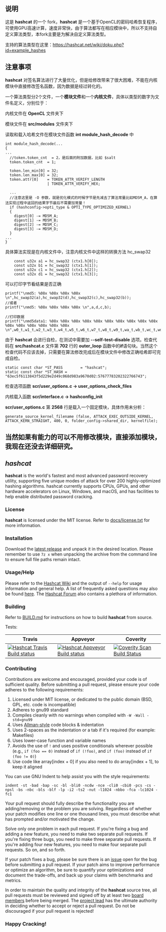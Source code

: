 ## 说明 ##

这是 **hashcat** 的一个 fork，**hashcat** 是一个基于OpenCL的密码哈希恢复程序，可使用GPU高速计算，速度非常快，由于算法都写在相应模块中，所以不支持自定义算法类型，本fork主要是为解决自定义算法类型。

支持的算法类型在这里：https://hashcat.net/wiki/doku.php?id=example_hashes

## 注意事项 ##

**hashcat** 对签名算法进行了大量优化，但是给修改带来了很大困难，不能在内核模块中直接修改签名函数，因为数据是经过转化的。

一个算法类型分2个文件，一个**模块文件**和一个**内核文件**，具体以类型的数字为文件名定义，分别位于：

内核文件在 **OpenCL** 文件夹下

模块文件在 **src/modules** 文件夹下

读取和载入哈希文件在模块文件函数 **int module_hash_decode** 中

```
int module_hash_decode(...
{
...
  //token.token_cnt  = 2，是后面的附加数据，比如 $salt
  token.token_cnt  = 1;

  token.len_min[0] = 32;
  token.len_max[0] = 32;
  token.attr[0]    = TOKEN_ATTR_VERIFY_LENGTH
                   | TOKEN_ATTR_VERIFY_HEX;
                  
  ...
  //注意这里是 -O 参数，就是优化模式的时候字节是先减去了算法常量比如MD5M_A，在算法实现过程中返回的结果字节最后不需要加常量！
  if (hashconfig->opti_type & OPTI_TYPE_OPTIMIZED_KERNEL)
  {
    digest[0] -= MD5M_A;
    digest[1] -= MD5M_B;
    digest[2] -= MD5M_C;
    digest[3] -= MD5M_D;
  }
...
}
```

具体算法实现是在内核文件中，注意内核文件中这样的转换方法 hc_swap32

```
    const u32x a1 = hc_swap32 (ctx1.h[0]);
    const u32x b1 = hc_swap32 (ctx1.h[1]);
    const u32x c1 = hc_swap32 (ctx1.h[2]);
    const u32x d1 = hc_swap32 (ctx1.h[3]);
```

可以打印字节看结果是否正确
```
printf("\nmd5: %08x %08x %08x %08x \n",hc_swap32(a),hc_swap32(d),hc_swap32(c),hc_swap32(b));
//或者
printf("\nmd5: %08x %08x %08x %08x \n",a,d,c,b);

//打印数据
printf("\nmd5data1: %08x %08x %08x %08x %08x %08x %08x %08x %08x %08x %08x %08x %08x %08x %08x %08x \n",w0_t,w1_t,w2_t,w3_t,w4_t,w5_t,w6_t,w7_t,w8_t,w9_t,wa_t,wb_t,wc_t,wd_t,we_t,wf_t);
```

由于 **hashcat** 会进行自检，在测试中需要加 **--self-test-disable** 选项。检查代码在 **src/hashcat.c** 文件第 **702** 行的 **outer_loop** 函数中的**if**语句块。当然这个检查代码不应该去掉，只需要在算法修改完成后在模块文件中修改正确哈希即可完成自检。

```
static const char *ST_PASS        = "hashcat";
static const char *ST_HASH = "63ec5f6113843f5d229e2d49c068d983a9670d02:57677783202322766743";
```

检查选项函数 **scr/user_options.c -> user_options_check_files**

内核载入函数 **scr/interface.c -> hashconfig_init**

**scr/user_options.c** 第 **2568** 行是载入一个固定模块，具体作用未分析：

```
generate_source_kernel_filename (false, ATTACK_EXEC_OUTSIDE_KERNEL, ATTACK_KERN_STRAIGHT, 400, 0, folder_config->shared_dir, kernelfile);
```

##  当然如果有能力的可以不用修改模块，直接添加模块，我现在还没去详细研究。 ##

## *hashcat* ##

**hashcat** is the world's fastest and most advanced password recovery utility, supporting five unique modes of attack for over 200 highly-optimized hashing algorithms. hashcat currently supports CPUs, GPUs, and other hardware accelerators on Linux, Windows, and macOS, and has facilities to help enable distributed password cracking.

### License ###

**hashcat** is licensed under the MIT license. Refer to [docs/license.txt](docs/license.txt) for more information.

### Installation ###

Download the [latest release](https://hashcat.net/hashcat/) and unpack it in the desired location. Please remember to use `7z x` when unpacking the archive from the command line to ensure full file paths remain intact.

### Usage/Help ###

Please refer to the [Hashcat Wiki](https://hashcat.net/wiki/) and the output of `--help` for usage information and general help. A list of frequently asked questions may also be found [here](https://hashcat.net/wiki/doku.php?id=frequently_asked_questions). The [Hashcat Forum](https://hashcat.net/forum/) also contains a plethora of information.

### Building ###

Refer to [BUILD.md](BUILD.md) for instructions on how to build **hashcat** from source.

Tests:

Travis | Appveyor | Coverity
------ | -------- | --------
[![Hashcat Travis Build status](https://travis-ci.org/hashcat/hashcat.svg?branch=master)](https://travis-ci.org/hashcat/hashcat) | [![Hashcat Appveyor Build status](https://ci.appveyor.com/api/projects/status/github/hashcat/hashcat?branch=master&svg=true)](https://ci.appveyor.com/project/jsteube/hashcat) | [![Coverity Scan Build Status](https://scan.coverity.com/projects/11753/badge.svg)](https://scan.coverity.com/projects/hashcat)

### Contributing ###

Contributions are welcome and encouraged, provided your code is of sufficient quality. Before submitting a pull request, please ensure your code adheres to the following requirements:

1. Licensed under MIT license, or dedicated to the public domain (BSD, GPL, etc. code is incompatible)
2. Adheres to gnu99 standard
3. Compiles cleanly with no warnings when compiled with `-W -Wall -std=gnu99`
4. Uses [Allman-style](https://en.wikipedia.org/wiki/Indent_style#Allman_style) code blocks & indentation
5. Uses 2-spaces as the indentation or a tab if it's required (for example: Makefiles)
6. Uses lower-case function and variable names
7. Avoids the use of `!` and uses positive conditionals wherever possible (e.g., `if (foo == 0)` instead of `if (!foo)`, and `if (foo)` instead of `if (foo != 0)`)
8. Use code like array[index + 0] if you also need to do array[index + 1], to keep it aligned

You can use GNU Indent to help assist you with the style requirements:

```
indent -st -bad -bap -sc -bl -bli0 -ncdw -nce -cli0 -cbi0 -pcs -cs -npsl -bs -nbc -bls -blf -lp -i2 -ts2 -nut -l1024 -nbbo -fca -lc1024 -fc1
```

Your pull request should fully describe the functionality you are adding/removing or the problem you are solving. Regardless of whether your patch modifies one line or one thousand lines, you must describe what has prompted and/or motivated the change.

Solve only one problem in each pull request. If you're fixing a bug and adding a new feature, you need to make two separate pull requests. If you're fixing three bugs, you need to make three separate pull requests. If you're adding four new features, you need to make four separate pull requests. So on, and so forth.

If your patch fixes a bug, please be sure there is an [issue](https://github.com/hashcat/hashcat/issues) open for the bug before submitting a pull request. If your patch aims to improve performance or optimize an algorithm, be sure to quantify your optimizations and document the trade-offs, and back up your claims with benchmarks and metrics.

In order to maintain the quality and integrity of the **hashcat** source tree, all pull requests must be reviewed and signed off by at least two [board members](https://github.com/orgs/hashcat/people) before being merged. The [project lead](https://github.com/jsteube) has the ultimate authority in deciding whether to accept or reject a pull request. Do not be discouraged if your pull request is rejected!

### Happy Cracking!
